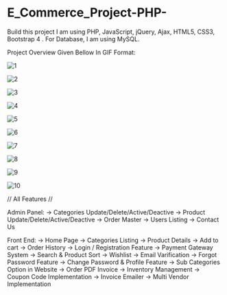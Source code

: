 # E_Commerce_Project-PHP-
Build this project I am using PHP, JavaScript, jQuery, Ajax, HTML5, CSS3, Bootstrap 4 . For Database, I am using MySQL.

Project Overview Given Bellow In GIF Format:

![1](https://user-images.githubusercontent.com/30596927/109418674-ed4a1080-79f3-11eb-9e22-0c364fcc678e.gif)

![2](https://user-images.githubusercontent.com/30596927/109418850-9a248d80-79f4-11eb-94cd-9e442ecd1f0c.gif)

![3](https://user-images.githubusercontent.com/30596927/109418877-bb857980-79f4-11eb-9143-7e37a1a6fe0b.gif)

![4](https://user-images.githubusercontent.com/30596927/109418904-da840b80-79f4-11eb-9ca0-b80f209eae31.gif)

![5](https://user-images.githubusercontent.com/30596927/109418917-ed96db80-79f4-11eb-82a9-1fa8d2f243fa.gif)

![6](https://user-images.githubusercontent.com/30596927/109418935-043d3280-79f5-11eb-84fe-bbf5855e111a.gif)

![7](https://user-images.githubusercontent.com/30596927/109418954-16b76c00-79f5-11eb-9075-644a6a915851.gif)

![8](https://user-images.githubusercontent.com/30596927/109418967-2931a580-79f5-11eb-8d88-7a8a2044469c.gif)

![9](https://user-images.githubusercontent.com/30596927/109418974-38185800-79f5-11eb-9dc3-3a6f1738afda.gif)

![10](https://user-images.githubusercontent.com/30596927/109418987-46ff0a80-79f5-11eb-8815-f912d5ddf1da.gif)

// All Features //

Admin Panel:
  -> Categories Update/Delete/Active/Deactive
  -> Product Update/Delete/Active/Deactive
  -> Order Master
  -> Users Listing
  -> Contact Us
  
Front End:
  -> Home Page
  -> Categories Listing
  -> Product Details
  -> Add to cart
  -> Order History
  -> Login / Registration Feature
  -> Payment Gateway System
  -> Search & Product Sort
  -> Wishlist
  -> Email Varification
  -> Forgot Password Feature
  -> Change Password & Profile Feature
  -> Sub Categories Option in Website
  -> Order PDF Invoice
  -> Inventory Management
  -> Coupon Code Implementation
  -> Invoice Emailer
  -> Multi Vendor Implementation

